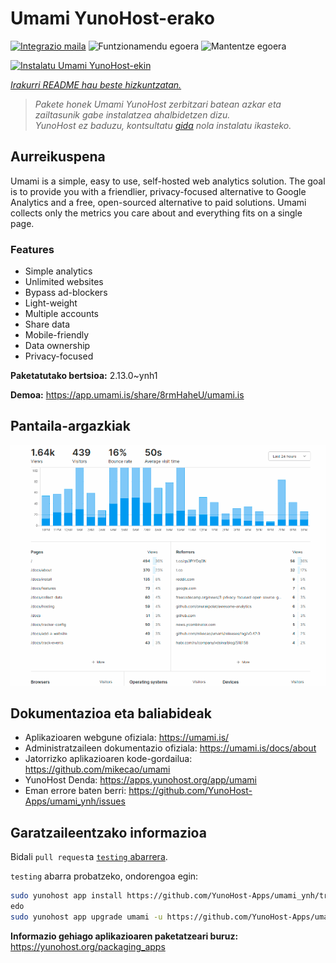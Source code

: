 <!--
Ohart ongi: README hau automatikoki sortu da <https://github.com/YunoHost/apps/tree/master/tools/readme_generator>ri esker
EZ editatu eskuz.
-->

# Umami YunoHost-erako

[![Integrazio maila](https://dash.yunohost.org/integration/umami.svg)](https://ci-apps.yunohost.org/ci/apps/umami/) ![Funtzionamendu egoera](https://ci-apps.yunohost.org/ci/badges/umami.status.svg) ![Mantentze egoera](https://ci-apps.yunohost.org/ci/badges/umami.maintain.svg)

[![Instalatu Umami YunoHost-ekin](https://install-app.yunohost.org/install-with-yunohost.svg)](https://install-app.yunohost.org/?app=umami)

*[Irakurri README hau beste hizkuntzatan.](./ALL_README.md)*

> *Pakete honek Umami YunoHost zerbitzari batean azkar eta zailtasunik gabe instalatzea ahalbidetzen dizu.*  
> *YunoHost ez baduzu, kontsultatu [gida](https://yunohost.org/install) nola instalatu ikasteko.*

## Aurreikuspena

Umami is a simple, easy to use, self-hosted web analytics solution. The goal is to provide you with a friendlier, privacy-focused alternative to Google Analytics and a free, open-sourced alternative to paid solutions. Umami collects only the metrics you care about and everything fits on a single page. 

### Features

- Simple analytics
- Unlimited websites
- Bypass ad-blockers
- Light-weight
- Multiple accounts
- Share data
- Mobile-friendly
- Data ownership
- Privacy-focused


**Paketatutako bertsioa:** 2.13.0~ynh1

**Demoa:** <https://app.umami.is/share/8rmHaheU/umami.is>

## Pantaila-argazkiak

![Umami(r)en pantaila-argazkia](./doc/screenshots/dark.png)

## Dokumentazioa eta baliabideak

- Aplikazioaren webgune ofiziala: <https://umami.is/>
- Administratzaileen dokumentazio ofiziala: <https://umami.is/docs/about>
- Jatorrizko aplikazioaren kode-gordailua: <https://github.com/mikecao/umami>
- YunoHost Denda: <https://apps.yunohost.org/app/umami>
- Eman errore baten berri: <https://github.com/YunoHost-Apps/umami_ynh/issues>

## Garatzaileentzako informazioa

Bidali `pull request`a [`testing` abarrera](https://github.com/YunoHost-Apps/umami_ynh/tree/testing).

`testing` abarra probatzeko, ondorengoa egin:

```bash
sudo yunohost app install https://github.com/YunoHost-Apps/umami_ynh/tree/testing --debug
edo
sudo yunohost app upgrade umami -u https://github.com/YunoHost-Apps/umami_ynh/tree/testing --debug
```

**Informazio gehiago aplikazioaren paketatzeari buruz:** <https://yunohost.org/packaging_apps>
